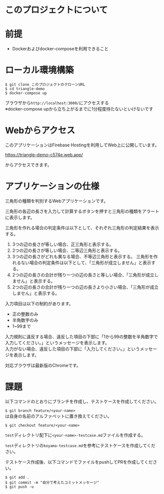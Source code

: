 # このプロジェクトについて

# 前提
- Dockerおよびdocker-composeを利用できること

# ローカル環境構築

`$ git clone このプロジェクトのクローンURL`  
`$ cd triangle-demo`  
`$ docker-compose up`  

ブラウザから`http://localhost:3000/`にアクセスする  
※docker-compose upから立ち上がるまでに1分程度待たないといけないです  

# Webからアクセス
このアプリケーションはFirebase Hostingを利用してWeb上に公開しています。

https://triangle-demo-c574e.web.app/

からアクセスできます。

# アプリケーションの仕様

三角形の種類を判別するWebアプリケーションです。

三角形の各辺の長さを入力して計算するボタンを押すと三角形の種類をアラートに表示します。

三角形を作れる場合の判定条件は以下として、それぞれ三角形の判定結果を表示する。  
1. 3つの辺の長さが等しい場合、正三角形と表示する。
2. 2つの辺の長さが等しい場合、二等辺三角形と表示する。
3. 3つの辺の長さがどれも異なる場合、不等辺三角形と表示する。 
三角形を作れるない場合の判定条件は以下として、「三角形が成立しません」と表示する。
1. 2つの辺の長さの合計が残り一つの辺の長さと等しい場合、「三角形が成立しません」と表示する。
2. 2つの辺の長さの合計が残り一つの辺の長さより小さい場合、「三角形が成立しません」と表示する。

入力項目は以下の制約があります。
- 正の整数のみ
- 半角数字のみ
- 1~99まで

入力規則に違反する場合、違反した項目の下部に「1から99の整数を半角数字で入力してください。」というメッセージを表示します。  
入力がない場合、違反した項目の下部に「入力してください。」というメッセージを表示します。  

対応ブラウザは最新版のChromeです。  

# 課題

以下コマンドのとおりにブランチを作成し、テストケースを作成してください。  

`$ git branch feature/<your-name>`  
<your-name>は自身の名前のアルファベットに置き換えてください。  

`$ git checkout feature/<your-name>`  

`test`ディレクトリ配下に`<your-name>-testcase.md`ファイルを作成する。  
  
`test`ディレクトリの`koyama-testcase.md`を参考にテストケースを作成してください。  
  
テストケース作成後、以下コマンドでファイルをpushしてPRを作成してください。  
  
`$ git add .`  
`$ git commit -m "自分で考えたコミットメッセージ"`  
`$ git push -u`  
